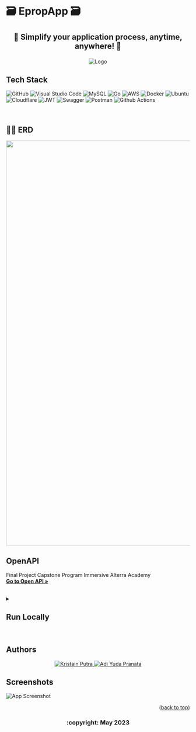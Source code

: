 
<p align="center">
  <h1>🗃️ EpropApp 🗃️</h1>
</p>


## <p align="center">📃 Simplify your application process, anytime, anywhere! 📃</p>



<div align="center">
  <img src="https://res.cloudinary.com/dc0wgpho2/image/upload/v1684720861/eproplogo_koyqxz.jpg" alt="Logo">
</div>



## Tech Stack

![GitHub](https://img.shields.io/badge/github-%23121011.svg?style=for-the-badge&logo=github&logoColor=white)
![Visual Studio Code](https://img.shields.io/badge/Visual%20Studio%20Code-0078d7.svg?style=for-the-badge&logo=visual-studio-code&logoColor=white)
![MySQL](https://img.shields.io/badge/mysql-%2300f.svg?style=for-the-badge&logo=mysql&logoColor=white)
![Go](https://img.shields.io/badge/go-%2300ADD8.svg?style=for-the-badge&logo=go&logoColor=white)
![AWS](https://img.shields.io/badge/AWS-%23FF9900.svg?style=for-the-badge&logo=amazon-aws&logoColor=white)
![Docker](https://img.shields.io/badge/docker-%230db7ed.svg?style=for-the-badge&logo=docker&logoColor=white)
![Ubuntu](https://img.shields.io/badge/Ubuntu-E95420?style=for-the-badge&logo=ubuntu&logoColor=white)
![Cloudflare](https://img.shields.io/badge/Cloudflare-F38020?style=for-the-badge&logo=Cloudflare&logoColor=white)
![JWT](https://img.shields.io/badge/JWT-black?style=for-the-badge&logo=JSON%20web%20tokens)
![Swagger](https://img.shields.io/badge/-Swagger-%23Clojure?style=for-the-badge&logo=swagger&logoColor=white)
![Postman](https://img.shields.io/badge/Postman-FF6C37?style=for-the-badge&logo=postman&logoColor=white)
![Github Actions](https://img.shields.io/badge/GitHub_Actions-2088FF?style=for-the-badge&logo=github-actions&logoColor=white)

<br>

## 👨‍💻 ERD

<div align="center">
  <img src="https://media.discordapp.net/attachments/1105044800769622037/1106171832794632243/ERD.jpg" alt="ERD" width="1032" height="1107">
</div>


## OpenAPI
Final Project Capstone Program Immersive Alterra Academy
<br />
<a href="https://app.swaggerhub.com/apis/123ADIYUDA/E-Proposal/1.0.0#/"><strong>Go to Open API »</strong></a>
<br />
<div>

<br>

  <details>
    <summary><h2>Run Locally</></h2></summary>
    <pre><code>git clone https://github.com/ALTA-CAPSTONE-GROUP1/e-proposal-BE.git</code></pre>
    <pre><code>cd e-proposal-BE</code></pre>
    <p>Fill in the environment variables in the example.env file to configure your environment.</p>
    <pre><code>go run main.go</code></pre>
  </details>
  <br>


## Authors
<div align="center">
  <a href="https://github.com/kristain09">
    <img src="https://img.shields.io/badge/Kristain%20Putra-%23121011.svg?style=flat&logo=github&logoColor=white" alt="Kristain Putra">
  </a>
  <a href="https://github.com/Adiyuda123">
    <img src="https://img.shields.io/badge/Adi%20Yuda-%23121011.svg?style=flat&logo=github&logoColor=white" alt="Adi Yuda Pranata">
  </a>
</div>




## Screenshots

![App Screenshot](https://via.placeholder.com/468x300?text=App+Screenshot+Here)




<p align="right">(<a href="#top">back to top</a>)</p>
<h3>
<p align="center">:copyright: May 2023 </p>
</h3>
